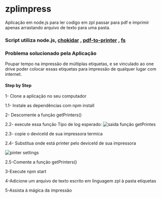 # zplimpress
Aplicação em node.js para ler codigo em zpl passar para pdf e imprimir apenas arrastando arquivo de texto para uma pasta.

### Script utiliza node.js, [chokidar]("https://www.npmjs.com/package/chokidar") , [pdf-to-printer]("https://www.npmjs.com/package/pdf-to-printer") , [fs](https://www.npmjs.com/package/fs)

### Problema solucionado pela Aplicação 
Poupar tempo na impressão de múltiplas etiquetas, e se vinculado ao one drive poder colocar essas etiquetas para impressão de qualquer lugar com internet.


#### Step by Step
1- Clone a aplicação no seu computador

1.1- Instale as dependências com npm install

2- Descomente a função getPrinters()

2.2- execute essa função
Tipo de log esperado: 
![saida função getPrintes](https://user-images.githubusercontent.com/92334954/188767186-0a59f500-ffbd-4c65-bd4d-894b12af8304.png)

2.3- copie o deviceId de sua impressora termica

2.4- Substitua onde está printer pelo deviceId de sua impressora

![pinter settings](https://user-images.githubusercontent.com/92334954/188766543-8402220d-e926-4c37-9580-6a0b2e631e10.png)

2.5-Comente a função getPrinters()

3-Execute npm start

4-Adicione um arquivo de texto escrito em linguagem zpl à pasta etiquetas

5-Assista à mágica da impressão
